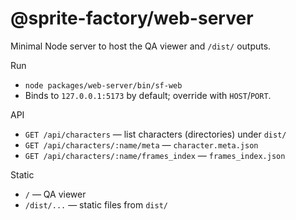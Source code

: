 # @sprite-factory/web-server

Minimal Node server to host the QA viewer and `/dist/` outputs.

Run

- `node packages/web-server/bin/sf-web`
- Binds to `127.0.0.1:5173` by default; override with `HOST`/`PORT`.

API

- `GET /api/characters` — list characters (directories) under `dist/`
- `GET /api/characters/:name/meta` — `character.meta.json`
- `GET /api/characters/:name/frames_index` — `frames_index.json`

Static

- `/` — QA viewer
- `/dist/...` — static files from `dist/`
